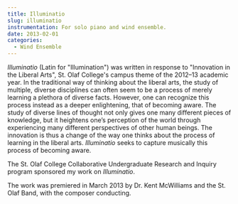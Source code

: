 ```yaml
---
title: Illuminatio
slug: illuminatio
instrumentation: For solo piano and wind ensemble.
date: 2013-02-01
categories:
  - Wind Ensemble
---
```

_Illuminatio_ (Latin for "Illumination") was written in response to "Innovation in the Liberal Arts", 
St. Olaf College's campus theme of the 2012–13 academic year. In the traditional way of thinking about 
the liberal arts, the study of multiple, diverse disciplines can often seem to be a process of merely 
learning a plethora of diverse facts. However, one can recognize this process instead as a deeper 
enlightening, that of becoming aware. The study of diverse lines of thought not only gives one many
different pieces of knowledge, but it heightens one’s perception of the world through experiencing 
many different perspectives of other human beings. The innovation is thus a change of the way one 
thinks about the process of learning in the liberal arts. _Illuminatio_ seeks to capture musically 
this process of becoming aware.

The St. Olaf College Collaborative Undergraduate Research and Inquiry program sponsored my work on _Illuminatio_.

The work was premiered in March 2013 by Dr. Kent McWilliams and the St. Olaf Band, with the composer conducting.
